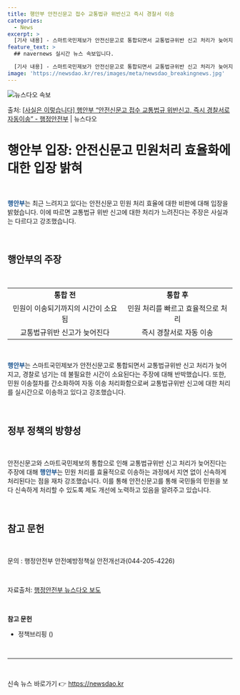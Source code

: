 ```yaml
---
title: 행안부 안전신문고 접수 교통법규 위반신고 즉시 경찰서 이송
categories:
  - News
excerpt: >
  [기사 내용] - 스마트국민제보가 안전신문고로 통합되면서 교통법규위반 신고 처리가 늦어지고, 경찰로 넘기는 …
feature_text: >
  ## navernews 실시간 뉴스 속보입니다.

  [기사 내용] - 스마트국민제보가 안전신문고로 통합되면서 교통법규위반 신고 처리가 늦어지고, 경찰로 넘기는 …
image: 'https://newsdao.kr/res/images/meta/newsdao_breakingnews.jpg'
---
```


![뉴스다오 속보](https://newsdao.kr/res/images/meta/newsdao_breakingnews.jpg)

<p>출처: <a href="https://newsdao.kr/3763" rel="dofollow">[사실은 이렇습니다] 행안부 “안전신문고 접수 교통법규 위반신고, 즉시 경찰서로 자동이송” - 행정안전부</a> | 뉴스다오</p>

<h1 data-ke-size="size32"><b>행안부 입장: 안전신문고 민원처리 효율화에 대한 입장 밝혀</b></h1>
<p data-ke-size="size16">&nbsp;</p>
<p data-ke-size="size16"><b><span style="color: #1a5490;">행안부</span></b>는 최근 느려지고 있다는 안전신문고 민원 처리 효율에 대한 비판에 대해 입장을 밝혔습니다. 이에 따르면 교통법규 위반 신고에 대한 처리가 느려진다는 주장은 사실과는 다르다고 강조했습니다.</p>
<p data-ke-size="size16">&nbsp;</p>
<h2 data-ke-size="size26">행안부의 주장</h2>
<p data-ke-size="size16">&nbsp;</p>
<table style="width: 100%;">
<tbody>
<tr>
<td style="text-align: center; height: 17px;"><b>통합 전</b></td>
<td style="text-align: center; height: 17px;"><b>통합 후</b></td>
</tr>
<tr>
<td style="text-align: center; height: 17px;">민원이 이송되기까지의 시간이 소요됨</td>
<td style="text-align: center; height: 17px;">민원 처리를 빠르고 효율적으로 처리</td>
</tr>
<tr>
<td style="text-align: center; height: 17px;">교통법규위반 신고가 늦어진다</td>
<td style="text-align: center; height: 17px;">즉시 경찰서로 자동 이송</td>
</tr>
</tbody>
</table>
<p data-ke-size="size16">&nbsp;</p>
<p data-ke-size="size16"><b><span style="color: #1a5490;">행안부</span></b>는 스마트국민제보가 안전신문고로 통합되면서 교통법규위반 신고 처리가 늦어지고, 경찰로 넘기는 데 불필요한 시간이 소요된다는 주장에 대해 반박했습니다. 또한, 민원 이송절차를 간소화하여 자동 이송 처리화함으로써 교통법규위반 신고에 대한 처리를 실시간으로 이송하고 있다고 강조했습니다.</p>
<p data-ke-size="size16">&nbsp;</p>
<h2 data-ke-size="size26">정부 정책의 방향성</h2>
<p data-ke-size="size16">&nbsp;</p>
<p data-ke-size="size16">안전신문고와 스마트국민제보의 통합으로 인해 교통법규위반 신고 처리가 늦어진다는 주장에 대해 <b><span style="color: #1a5490;">행안부</span></b>는 민원 처리를 효율적으로 이송하는 과정에서 지연 없이 신속하게 처리된다는 점을 재차 강조했습니다. 이를 통해 안전신문고를 통해 국민들의 민원을 보다 신속하게 처리할 수 있도록 제도 개선에 노력하고 있음을 알려주고 있습니다.</p>
<p data-ke-size="size16">&nbsp;</p>
<h2 data-ke-size="size26">참고 문헌</h2>
<p data-ke-size="size16">&nbsp;</p>
<p data-ke-size="size16">문의 : 행정안전부 안전예방정책실 안전개선과(044-205-4226)</p>
<p data-ke-size="size16">&nbsp;</p>
<p data-ke-size="size16">자료출처: <a href="https://newsdao.kr/3763">행정안전부 뉴스다오 보도</a></p>
<p data-ke-size="size16">&nbsp;</p>
<p data-ke-size="size16"><b>참고 문헌</b></p>
<ul data-ke-size="size16">
<li>정책브리핑 ()</li>
</ul>
<p data-ke-size="size16">&nbsp;</p>
<hr>
<p data-ke-size="size16">&nbsp;</p> 

신속 뉴스 바로가기 👉 <a href="https://newsdao.kr" rel="dofollow">https://newsdao.kr</a>


